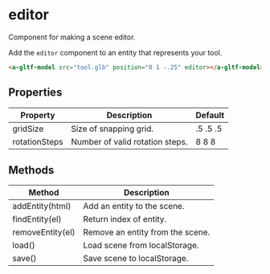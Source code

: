 # editor

Component for making a scene editor.

Add the `editor` component to an entity that represents your tool.

```html
<a-gltf-model src="tool.glb" position="0 1 -.25" editor></a-gltf-model>
```


## Properties

| Property      | Description                     | Default  |
| ------------- | ------------------------------- | -------- |
| gridSize      | Size of snapping grid.          | .5 .5 .5 |
| rotationSteps | Number of valid rotation steps. | 8 8 8    |


## Methods

| Method           | Description                      |
| ---------------- | -------------------------------- |
| addEntity(html)  | Add an entity to the scene.      |
| findEntity(el)   | Return index of entity.          |
| removeEntity(el) | Remove an entity from the scene. |
| load()           | Load scene from localStorage.    |
| save()           | Save scene to localStorage.      |
